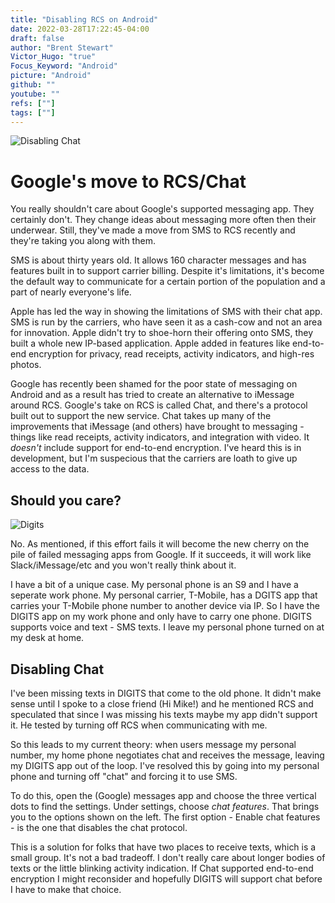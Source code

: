 ```yaml
---
title: "Disabling RCS on Android"
date: 2022-03-28T17:22:45-04:00
draft: false
author: "Brent Stewart"
Victor_Hugo: "true"
Focus_Keyword: "Android"
picture: "Android"
github: ""
youtube: ""
refs: [""]
tags: [""]
---
```

![Disabling Chat](/disable_chat.jpg#floatsmallright)
# Google's move to RCS/Chat
You really shouldn't care about Google's supported messaging app.  They certainly don't.  They change ideas about messaging more often then their underwear.  Still, they've made a move from SMS to RCS recently and they're taking you along with them.

SMS is about thirty years old.  It allows 160 character messages and has features built in to support carrier billing.  Despite it's limitations, it's become the default way to communicate for a certain portion of the population and a part of nearly everyone's life.

Apple has led the way in showing the limitations of SMS with their chat app.  SMS is run by the carriers, who have seen it as a cash-cow and not an area for innovation.  Apple didn't try to shoe-horn their offering onto SMS, they built a whole new IP-based application.  Apple added in features like end-to-end encryption for privacy, read receipts, activity indicators, and high-res photos.

Google has recently been shamed for the poor state of messaging on Android and as a result has tried to create an alternative to iMessage around RCS.  Google's take on RCS is called Chat, and there's a protocol built out to support the new service.  Chat takes up many of the improvements that iMessage (and others) have brought to messaging - things like read receipts, activity indicators, and integration with video.  It _doesn't_ include support for end-to-end encryption.  I've heard this is in development, but I'm suspecious that the carriers are loath to give up access to the data.

## Should you care?
![Digits](/digits_app.png#floatsmallleft)


No.  As mentioned, if this effort fails it will become the new cherry on the pile of failed messaging apps from Google.  If it succeeds, it will work like Slack/iMessage/etc and you won't really think about it.

I have a bit of a unique case.  My personal phone is an S9 and I have a seperate work phone.  My personal carrier, T-Mobile, has a DGITS app that carries your T-Mobile phone number to another device via IP.  So I have the DIGITS app on my work phone and only have to carry one phone.  DIGITS supports voice and text - SMS texts.  I leave my personal phone turned on at my desk at home.

## Disabling Chat

I've been missing texts in DIGITS that come to the old phone.  It didn't make sense until I spoke to a close friend (Hi Mike!) and he mentioned RCS and speculated that since I was missing his texts maybe my app didn't support it.  He tested by turning off RCS when communicating with me.

So this leads to my current theory: when users message my personal number, my home phone negotiates chat and receives the message, leaving my DIGITS app out of the loop.  I've resolved this by going into my personal phone and turning off "chat" and forcing it to use SMS.

To do this, open the (Google) messages app and choose the three vertical dots to find the settings.  Under settings, choose _chat features_.  That brings you to the options shown on the left.  The first option - Enable chat features - is the one that disables the chat protocol. 

This is a solution for folks that have two places to receive texts, which is a small group.  It's not a bad tradeoff.  I don't really care about longer bodies of texts or the little blinking activity indication.  If Chat supported end-to-end encryption I might reconsider and hopefully DIGITS will support chat before I have to make that choice.
